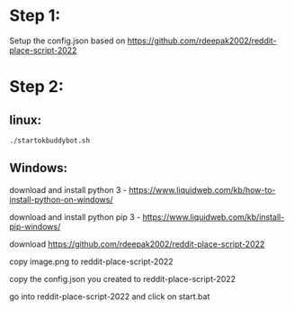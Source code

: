 

# Step 1:

Setup the config.json based on https://github.com/rdeepak2002/reddit-place-script-2022

# Step 2:

## linux:

```./startokbuddybot.sh```

## Windows: 

download and install python 3 - https://www.liquidweb.com/kb/how-to-install-python-on-windows/

download and install python pip 3 - https://www.liquidweb.com/kb/install-pip-windows/

download https://github.com/rdeepak2002/reddit-place-script-2022 

copy image.png to reddit-place-script-2022

copy the config.json you created to reddit-place-script-2022

go into reddit-place-script-2022 and click on start.bat
